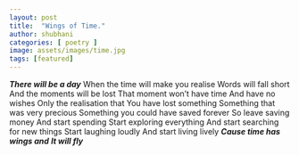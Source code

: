 ```yaml
---
layout: post
title:  "Wings of Time."
author: shubhani
categories: [ poetry ]
image: assets/images/time.jpg
tags: [featured]
---
```


   **_There will be a day_**
   When the time will make you realise
   Words will fall short
   And the moments will be lost
   That moment won’t have time
   And have no wishes
   Only the realisation that
   You have lost something
   Something that was very precious 
   Something you could have saved forever
   So leave saving money
   And start spending
   Start exploring everything 
   And start searching for new things
   Start laughing loudly 
   And start living lively
   **_Cause time has wings and_** 
   **_It will fly_**